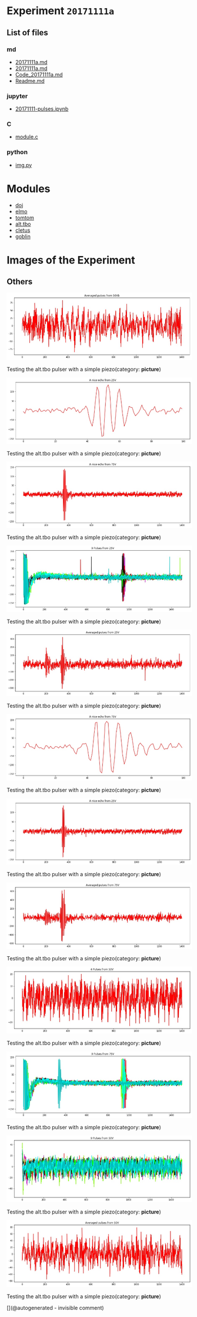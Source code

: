 # Experiment `20171111a`

## List of files

### md

* [20171111a.md](/include/experiments/auto/20171111a.md)
* [20171111a.md](/gitbook/exp/20171111a.md)
* [Code_20171111a.md](/include/experiments/auto/Code_20171111a.md)
* [Readme.md](/alt.tbo/20171111a/Readme.md)


### jupyter

* [20171111-pulses.ipynb](/alt.tbo/20171111a/20171111-pulses.ipynb)


### C

* [module.c](/alt.tbo/20171111a/module.c)


### python

* [img.py](/alt.tbo/20171111a/img.py)





# Modules

* [doj](/doj/)
* [elmo](/elmo/)
* [tomtom](/tomtom/)
* [alt.tbo](/alt.tbo/)
* [cletus](/cletus/)
* [goblin](/goblin/)




# Images of the Experiment

## Others

![](/alt.tbo/20171111a/Pulses_average_50Vb.jpg)

Testing the alt.tbo pulser with a simple piezo(category: __picture__)

![](/alt.tbo/20171111a/Pulses_details_focus_25V.jpg)

Testing the alt.tbo pulser with a simple piezo(category: __picture__)

![](/alt.tbo/20171111a/Pulses_details_75V.jpg)

Testing the alt.tbo pulser with a simple piezo(category: __picture__)

![](/alt.tbo/20171111a/Pulses_25V.jpg)

Testing the alt.tbo pulser with a simple piezo(category: __picture__)

![](/alt.tbo/20171111a/Pulses_average_25V.jpg)

Testing the alt.tbo pulser with a simple piezo(category: __picture__)

![](/alt.tbo/20171111a/Pulses_details_focus_75V.jpg)

Testing the alt.tbo pulser with a simple piezo(category: __picture__)

![](/alt.tbo/20171111a/Pulses_details_25V.jpg)

Testing the alt.tbo pulser with a simple piezo(category: __picture__)

![](/alt.tbo/20171111a/Pulses_average_75V.jpg)

Testing the alt.tbo pulser with a simple piezo(category: __picture__)

![](/alt.tbo/20171111a/Pulses_details_50V.jpg)

Testing the alt.tbo pulser with a simple piezo(category: __picture__)

![](/alt.tbo/20171111a/Pulses_75V.jpg)

Testing the alt.tbo pulser with a simple piezo(category: __picture__)

![](/alt.tbo/20171111a/Pulses_50V.jpg)

Testing the alt.tbo pulser with a simple piezo(category: __picture__)

![](/alt.tbo/20171111a/Pulses_average_50V.jpg)

Testing the alt.tbo pulser with a simple piezo(category: __picture__)










[](@autogenerated - invisible comment)